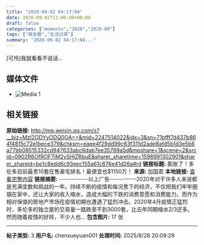 ```yaml
---
title: "2020-09-02 04:17:04"
date: 2020-09-02T11:00:00+08:00
draft: false
categories: ["moments","2020","2020-09"]
tags: ["朋友圈","生活记录"]
summary: "2020-09-02 04:17:04..."
---
```


[可怜]我就看看不说话…

## 媒体文件

- ![Media 1](/Moments/photos/2020-09-02/202009020417040.jpg)

## 相关链接

**原始链接:** http://mp.weixin.qq.com/s?__biz=MzI2ODYyODQ0OA==&mid=2247514022&idx=3&sn=71bfff7d437b864f4815c72e1bece379&chksm=eaee4f29dd99c63f311d2ade8afd5b1d3e5b6a77bb08515332cd947633abc6dab7ee35789a5d&mpshare=1&scene=2&srcid=0902R6OfROF7iM2ySHiZRbuE&sharer_sharetime=1598991302901&sharer_shareid=be1c8edd6c93eec155a61c876e41d26a#rd
**链接标题:** 膨胀了！多伦多目前最贵10套在售豪宅排名！最便宜也$1150万！
**来源:** 加国君
**本地链接:** [查看完整内容](/link_content/2020/09/2020-09-02-1/link_content/)
**链接摘要:** ------------以上广告-----------2020年对于许多人来说都是充满变数和挑战的一年。持续不断的疫情和每况愈下的经济，不仅把我们牢牢圈锢在家中，还让大家的收入缩水，造成大幅的下跌的消费意愿和消费能力。而作为相对保值的房地产市场在疫情初期也遭遇了猛烈冲击。2020年4月疫情正猛烈时，多伦多的独立屋的交易量一路跌至不到3000套，比去年同期缩水2/3还多。然而随着疫情的好转，不少人也...
**包含图片:** 17 张

---

**帖子类型:** 3
**用户名:** chenxueyuan001
**处理时间:** 2025/8/28 20:09:29